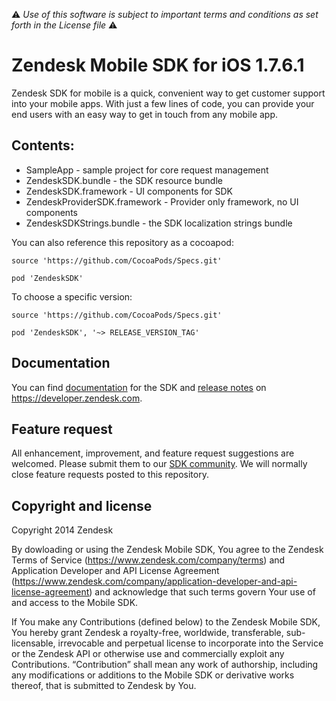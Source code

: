 :warning: *Use of this software is subject to important terms and conditions as set forth in the License file* :warning:

# Zendesk Mobile SDK for iOS 1.7.6.1

Zendesk SDK for mobile is a quick, convenient way to get customer support into your mobile apps. With just a few lines of code, you can provide your end users with an easy way to get in touch from any mobile app.

## Contents:

 * SampleApp - sample project for core request management
 * ZendeskSDK.bundle - the SDK resource bundle
 * ZendeskSDK.framework - UI components for SDK 
 * ZendeskProviderSDK.framework - Provider only framework, no UI components
 * ZendeskSDKStrings.bundle - the SDK localization strings bundle

You can also reference this repository as a cocoapod:


````
source 'https://github.com/CocoaPods/Specs.git'

pod 'ZendeskSDK'
````

To choose a specific version: 

```
source 'https://github.com/CocoaPods/Specs.git'

pod 'ZendeskSDK', '~> RELEASE_VERSION_TAG'
```

## Documentation

You can find [documentation](https://developer.zendesk.com/embeddables/docs/ios/welcome) for the SDK and [release notes](https://developer.zendesk.com/embeddables/docs/ios/version_information) on https://developer.zendesk.com.

## Feature request

All enhancement, improvement, and feature request suggestions are welcomed. Please submit them to our [SDK community](https://support.zendesk.com/hc/en-us/community/topics/200488257-Zendesk-SDKs). We will normally close feature requests posted to this repository.

## Copyright and license

Copyright 2014 Zendesk

By dowloading or using the Zendesk Mobile SDK, You agree to the Zendesk Terms of Service 
(https://www.zendesk.com/company/terms) and Application Developer and API License Agreement (https://www.zendesk.com/company/application-developer-and-api-license-agreement) and 
acknowledge that such terms govern Your use of and access to the Mobile SDK.

If You make any Contributions (defined below) to the Zendesk Mobile SDK, 
You hereby grant Zendesk a royalty-free, worldwide, transferable, sub-licensable, 
irrevocable and perpetual license to incorporate into the Service or the Zendesk API 
or otherwise use and commercially exploit any Contributions. “Contribution” shall mean 
any work of authorship, including any modifications or additions to the Mobile SDK 
or derivative works thereof, that is submitted to Zendesk by You.

